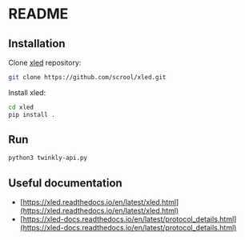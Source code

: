 # README

## Installation

Clone [xled](https://github.com/scrool/xled.git) repository:
```bash
git clone https://github.com/scrool/xled.git
```

Install xled:
```bash
cd xled
pip install .
```

## Run

```bash
python3 twinkly-api.py
```

## Useful documentation

- [https://xled.readthedocs.io/en/latest/xled.html](https://xled.readthedocs.io/en/latest/xled.html)
- [https://xled-docs.readthedocs.io/en/latest/protocol_details.html](https://xled-docs.readthedocs.io/en/latest/protocol_details.html)